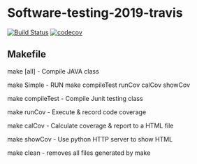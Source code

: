 # Software-testing-2019-travis
[![Build Status](https://travis-ci.org/lihungte96/Software-testing-2019-travis.svg?branch=master)](https://travis-ci.org/lihungte96/Software-testing-2019-travis)
[![codecov](https://codecov.io/gh/lihungte96/Software-testing-2019-travis/branch/master/graph/badge.svg)](https://codecov.io/gh/lihungte96/Software-testing-2019-travis)

## Makefile
make [all]		- Compile JAVA class

make Simple		- RUN make compileTest runCov calCov showCov

make compileTest	- Compile Junit testing class

make runCov		- Execute & record code coverage

make calCov		- Calculate coverage & report to a HTML file

make showCov		- Use python HTTP server to show HTML

make clean		- removes all files generated by make

